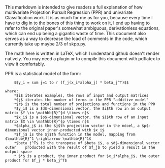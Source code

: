 This markdown is intended to give readers a full explanation of how multivariate Projection Pursuit Regression (PPR) and univariate Classification work. It is as much for me as for you, because every time I have to dig in to the bones of this thing to work on it, I end up having to refer to the original paper's somewhat ambiguous, derivationless equations, which can end up being a gigantic waste of time. This document also serves as a way to decrease the load of comments in the code, which currently take up maybe 2/3 of skpp.py.

The math here is written in LaTeX, which I understand github doesn't render natively. You may need a plugin or to compile this document with pdflatex to view it comfortably.

PPR is a statistical model of the form:

		$$y_i = sum j=1 to r (f_j(x_i*alpha_j) * beta_j^T)$$

	where:
		*$i$ iterates examples, the rows of input and output matrices
		*$j$ iterates the number of terms in the PPR "additive model"
		*$r$ is the total number of projections and functions in the PPR
		*$y_i$ is a $d$-dimensional vector, the $i$th row in an output matrix $Y \in \mathbb{R}^{d \times n}$
		*$x_i$ is a $p$-dimensional vector, the $i$th row of an input matrix $X \in \mathbb{R}^{p \times n}$
		*$alpha_j$ is the $j$th projection vector in the mdoel, a $p$-dimensional vector inner-producted with $x_i$
		*$f_j$ is the $j$th function in the model, mapping from $\mathbb{R}^1 \rightarrow \mathbb{R}^1$
		*$beta_j^T$ is the transpose of $beta_j$, a $d$-dimensional vector outer	producted with the result of $f_j$ to yield a result in the output space
		* $*$ is a product, the inner product for $x_i*alpha_j$, the outer product for $f_j * beta_j^T$
